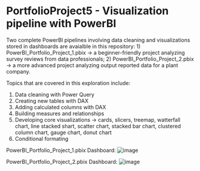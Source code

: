 # PortfolioProject5 - Visualization pipeline with PowerBI

Two complete PowerBI pipelines involving data cleaning and visualizations stored in dashboards are avaialble in this repository: 1) PowerBI_Portfolio_Project_1.pbix -> a beginner-friendly project analyzing survey reviews from data professionals; 2) PowerBI_Portfolio_Project_2.pbix -> a more advanced project analyzing output reported data for a plant company.

Topics that are covered in this exploration include:

1. Data cleaning with Power Query
2. Creating new tables with DAX
3. Adding calculated columns with DAX
4. Building measures and relationships
5. Developing core visualizations -> cards, slicers, treemap, watterfall chart, line stacked shart, scatter chart, stacked bar chart, clustered column chart, gauge chart, donut chart
6. Conditional formating

PowerBI_Portfolio_Project_1.pbix Dashboard:
![image](https://github.com/user-attachments/assets/ddde886e-1a1a-4a3b-b136-88cf2ec12532)


PowerBI_Portfolio_Project_2.pbix Dashboard:
![image](https://github.com/user-attachments/assets/9343d514-e759-4001-abc3-774ea5ece85e)

